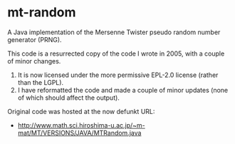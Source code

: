 # mt-random
A Java implementation of the Mersenne Twister pseudo random number generator (PRNG).

This code is a resurrected copy of the code I wrote in 2005, with a couple of minor changes.

1. It is now licensed under the more permissive EPL-2.0 license (rather than the LGPL).
2. I have reformatted the code and made a couple of minor updates (none of which should affect the output).

Original code was hosted at the now defunkt URL:
* http://www.math.sci.hiroshima-u.ac.jp/~m-mat/MT/VERSIONS/JAVA/MTRandom.java
